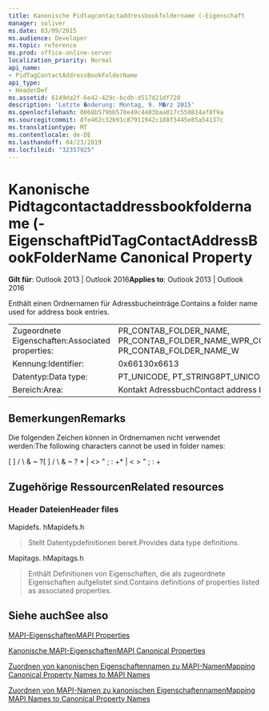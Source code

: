 ```yaml
---
title: Kanonische Pidtagcontactaddressbookfoldername (-Eigenschaft
manager: soliver
ms.date: 03/09/2015
ms.audience: Developer
ms.topic: reference
ms.prod: office-online-server
localization_priority: Normal
api_name:
- PidTagContactAddressBookFolderName
api_type:
- HeaderDef
ms.assetid: 6149da2f-6e42-429c-bcdb-d517d21df720
description: 'Letzte �nderung: Montag, 9. M�rz 2015'
ms.openlocfilehash: 0068b579bb570e49c4403baa017c550814af8f9a
ms.sourcegitcommit: 8fe462c32b91c87911942c188f3445e85a54137c
ms.translationtype: MT
ms.contentlocale: de-DE
ms.lasthandoff: 04/23/2019
ms.locfileid: "32357925"
---
```

# <a name="pidtagcontactaddressbookfoldername-canonical-property"></a><span data-ttu-id="d344a-103">Kanonische Pidtagcontactaddressbookfoldername (-Eigenschaft</span><span class="sxs-lookup"><span data-stu-id="d344a-103">PidTagContactAddressBookFolderName Canonical Property</span></span>

  
  
<span data-ttu-id="d344a-104">**Gilt für**: Outlook 2013 | Outlook 2016</span><span class="sxs-lookup"><span data-stu-id="d344a-104">**Applies to**: Outlook 2013 | Outlook 2016</span></span> 
  
<span data-ttu-id="d344a-105">Enthält einen Ordnernamen für Adressbucheinträge.</span><span class="sxs-lookup"><span data-stu-id="d344a-105">Contains a folder name used for address book entries.</span></span>
  
|||
|:-----|:-----|
|<span data-ttu-id="d344a-106">Zugeordnete Eigenschaften:</span><span class="sxs-lookup"><span data-stu-id="d344a-106">Associated properties:</span></span>  <br/> |<span data-ttu-id="d344a-107">PR_CONTAB_FOLDER_NAME, PR_CONTAB_FOLDER_NAME_W</span><span class="sxs-lookup"><span data-stu-id="d344a-107">PR_CONTAB_FOLDER_NAME, PR_CONTAB_FOLDER_NAME_W</span></span>  <br/> |
|<span data-ttu-id="d344a-108">Kennung:</span><span class="sxs-lookup"><span data-stu-id="d344a-108">Identifier:</span></span>  <br/> |<span data-ttu-id="d344a-109">0x6613</span><span class="sxs-lookup"><span data-stu-id="d344a-109">0x6613</span></span>  <br/> |
|<span data-ttu-id="d344a-110">Datentyp:</span><span class="sxs-lookup"><span data-stu-id="d344a-110">Data type:</span></span>  <br/> |<span data-ttu-id="d344a-111">PT_UNICODE, PT_STRING8</span><span class="sxs-lookup"><span data-stu-id="d344a-111">PT_UNICODE, PT_STRING8</span></span>  <br/> |
|<span data-ttu-id="d344a-112">Bereich:</span><span class="sxs-lookup"><span data-stu-id="d344a-112">Area:</span></span>  <br/> |<span data-ttu-id="d344a-113">Kontakt Adressbuch</span><span class="sxs-lookup"><span data-stu-id="d344a-113">Contact address book</span></span>  <br/> |
   
## <a name="remarks"></a><span data-ttu-id="d344a-114">Bemerkungen</span><span class="sxs-lookup"><span data-stu-id="d344a-114">Remarks</span></span>

<span data-ttu-id="d344a-115">Die folgenden Zeichen können in Ordnernamen nicht verwendet werden:</span><span class="sxs-lookup"><span data-stu-id="d344a-115">The following characters cannot be used in folder names:</span></span>
  
<span data-ttu-id="d344a-116">[ ] / \ &amp; ~ ?</span><span class="sxs-lookup"><span data-stu-id="d344a-116">[ ] / \ &amp; ~ ?</span></span> <span data-ttu-id="d344a-117">\* | \<\> " ; : +</span><span class="sxs-lookup"><span data-stu-id="d344a-117">\* | \< \> " ; : +</span></span>
  
## <a name="related-resources"></a><span data-ttu-id="d344a-118">Zugehörige Ressourcen</span><span class="sxs-lookup"><span data-stu-id="d344a-118">Related resources</span></span>

### <a name="header-files"></a><span data-ttu-id="d344a-119">Header Dateien</span><span class="sxs-lookup"><span data-stu-id="d344a-119">Header files</span></span>

<span data-ttu-id="d344a-120">Mapidefs. h</span><span class="sxs-lookup"><span data-stu-id="d344a-120">Mapidefs.h</span></span>
  
> <span data-ttu-id="d344a-121">Stellt Datentypdefinitionen bereit.</span><span class="sxs-lookup"><span data-stu-id="d344a-121">Provides data type definitions.</span></span>
    
<span data-ttu-id="d344a-122">Mapitags. h</span><span class="sxs-lookup"><span data-stu-id="d344a-122">Mapitags.h</span></span>
  
> <span data-ttu-id="d344a-123">Enthält Definitionen von Eigenschaften, die als zugeordnete Eigenschaften aufgelistet sind.</span><span class="sxs-lookup"><span data-stu-id="d344a-123">Contains definitions of properties listed as associated properties.</span></span>
    
## <a name="see-also"></a><span data-ttu-id="d344a-124">Siehe auch</span><span class="sxs-lookup"><span data-stu-id="d344a-124">See also</span></span>



[<span data-ttu-id="d344a-125">MAPI-Eigenschaften</span><span class="sxs-lookup"><span data-stu-id="d344a-125">MAPI Properties</span></span>](mapi-properties.md)
  
[<span data-ttu-id="d344a-126">Kanonische MAPI-Eigenschaften</span><span class="sxs-lookup"><span data-stu-id="d344a-126">MAPI Canonical Properties</span></span>](mapi-canonical-properties.md)
  
[<span data-ttu-id="d344a-127">Zuordnen von kanonischen Eigenschaftennamen zu MAPI-Namen</span><span class="sxs-lookup"><span data-stu-id="d344a-127">Mapping Canonical Property Names to MAPI Names</span></span>](mapping-canonical-property-names-to-mapi-names.md)
  
[<span data-ttu-id="d344a-128">Zuordnen von MAPI-Namen zu kanonischen Eigenschaftennamen</span><span class="sxs-lookup"><span data-stu-id="d344a-128">Mapping MAPI Names to Canonical Property Names</span></span>](mapping-mapi-names-to-canonical-property-names.md)

